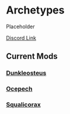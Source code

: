 # Archetypes

Placeholder

[Discord Link](#)

## Current Mods

### [Dunkleosteus](./Path-of-Titans-Dunkleosteus)
### [Ocepech](#)
### [Squalicorax](#)
